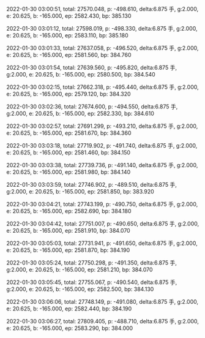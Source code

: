 2022-01-30 03:00:51, total: 27570.048, p: -498.610, delta:6.875 手, g:2.000, e: 20.625, b: -165.000, ep: 2582.430, bp: 385.130

2022-01-30 03:01:12, total: 27598.019, p: -498.330, delta:6.875 手, g:2.000, e: 20.625, b: -165.000, ep: 2583.110, bp: 385.180

2022-01-30 03:01:33, total: 27637.058, p: -496.520, delta:6.875 手, g:2.000, e: 20.625, b: -165.000, ep: 2581.560, bp: 384.760

2022-01-30 03:01:54, total: 27639.560, p: -495.820, delta:6.875 手, g:2.000, e: 20.625, b: -165.000, ep: 2580.500, bp: 384.540

2022-01-30 03:02:15, total: 27662.318, p: -495.440, delta:6.875 手, g:2.000, e: 20.625, b: -165.000, ep: 2579.120, bp: 384.320

2022-01-30 03:02:36, total: 27674.600, p: -494.550, delta:6.875 手, g:2.000, e: 20.625, b: -165.000, ep: 2582.330, bp: 384.610

2022-01-30 03:02:57, total: 27691.299, p: -493.210, delta:6.875 手, g:2.000, e: 20.625, b: -165.000, ep: 2581.670, bp: 384.360

2022-01-30 03:03:18, total: 27719.902, p: -491.740, delta:6.875 手, g:2.000, e: 20.625, b: -165.000, ep: 2581.460, bp: 384.150

2022-01-30 03:03:38, total: 27739.736, p: -491.140, delta:6.875 手, g:2.000, e: 20.625, b: -165.000, ep: 2581.980, bp: 384.140

2022-01-30 03:03:59, total: 27746.902, p: -489.510, delta:6.875 手, g:2.000, e: 20.625, b: -165.000, ep: 2581.850, bp: 383.920

2022-01-30 03:04:21, total: 27743.199, p: -490.750, delta:6.875 手, g:2.000, e: 20.625, b: -165.000, ep: 2582.690, bp: 384.180

2022-01-30 03:04:42, total: 27751.007, p: -490.650, delta:6.875 手, g:2.000, e: 20.625, b: -165.000, ep: 2581.910, bp: 384.070

2022-01-30 03:05:03, total: 27731.941, p: -491.650, delta:6.875 手, g:2.000, e: 20.625, b: -165.000, ep: 2581.870, bp: 384.190

2022-01-30 03:05:24, total: 27750.298, p: -491.350, delta:6.875 手, g:2.000, e: 20.625, b: -165.000, ep: 2581.210, bp: 384.070

2022-01-30 03:05:45, total: 27755.067, p: -490.540, delta:6.875 手, g:2.000, e: 20.625, b: -165.000, ep: 2582.500, bp: 384.130

2022-01-30 03:06:06, total: 27748.149, p: -491.080, delta:6.875 手, g:2.000, e: 20.625, b: -165.000, ep: 2582.440, bp: 384.190

2022-01-30 03:06:27, total: 27809.405, p: -488.710, delta:6.875 手, g:2.000, e: 20.625, b: -165.000, ep: 2583.290, bp: 384.000